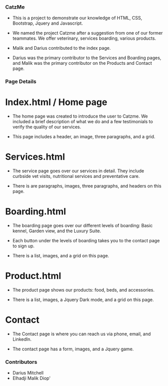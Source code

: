 ### CatzMe


* This is a project to demonstrate our knowledge of HTML, CSS, Bootstrap, Jquery and Javascript. 

* We named the project Catzme after a suggestion from one of our former teammates. We offer veterinary, services boarding, various products. 

* Malik and Darius contributed to the index page.

* Darius was the primary contributor to the Services and Boarding pages, and Malik was the primary contributor on the Products and Contact page.


### Page Details

# Index.html / Home page

* The home page was created to introduce the user to Catzme. We included a brief description of what we do and a few testimonials to verify the quality of our services.

* This page includes a header, an image, three paragraphs, and a grid.

# Services.html

* The service page goes over our services in detail. They include curbside vet visits, nutritional services and preventative care.

* There is are paragraphs, images,  three paragraphs, and headers on this page.


# Boarding.html

* The boarding page goes over our different levels of boarding: Basic kennel, Garden view, and the Luxury Suite.

* Each button under the levels of boarding takes you to the contact page to sign up.

* There is a list, images, and a grid on this page.


# Product.html

* The product page shows our products: food, beds, and accessories.

* There is a list, images, a Jquery Dark mode, and a grid on this page.




# Contact

* The Contact page is where you can reach us via phone, email, and LinkedIn. 

* The contact page has a form, images, and a Jquery game.






### Contributors

* Darius Mitchell
* Elhadji Malik Diop'